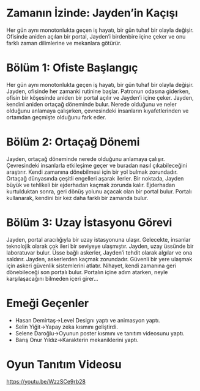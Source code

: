 # Zamanın İzinde: Jayden’in Kaçışı

Her gün aynı monotonlukta geçen iş hayatı, bir gün tuhaf bir olayla değişir. Ofisinde aniden açılan bir portal, Jayden’i birdenbire içine çeker ve onu farklı zaman dilimlerine ve mekanlara götürür.

# Bölüm 1: Ofiste Başlangıç

Her gün aynı monotonlukta geçen iş hayatı, bir gün tuhaf bir olayla değişir. Jayden, ofisinde her zamanki rutinine başlar. Patronun odasına giderken, ofisin bir köşesinde aniden bir portal açılır ve Jayden’i içine çeker. Jayden, kendini aniden ortaçağ döneminde bulur. Nerede olduğunu ve neler olduğunu anlamaya çalışırken, çevresindeki insanların kıyafetlerinden ve ortamdan geçmişte olduğunu fark eder.

# Bölüm 2: Ortaçağ Dönemi

Jayden, ortaçağ döneminde nerede olduğunu anlamaya çalışır. Çevresindeki insanlarla etkileşime geçer ve buradan nasıl çıkabileceğini araştırır. Kendi zamanına dönebilmesi için bir yol bulmak zorundadır. Ortaçağ dünyasında çeşitli engelleri aşarak ilerler. Bir noktada, Jayden büyük ve tehlikeli bir ejderhadan kaçmak zorunda kalır. Ejderhadan kurtulduktan sonra, geri dönüş yolunu açacak olan bir portal bulur. Portalı kullanarak, kendini bir kez daha farklı bir zamanda bulur.

# Bölüm 3: Uzay İstasyonu Görevi

Jayden, portal aracılığıyla bir uzay istasyonuna ulaşır. Gelecekte, insanlar teknolojik olarak çok ileri bir seviyeye ulaşmıştır. Jayden, uzay üssünde bir laboratuvar bulur. Üsse bağlı askerler, Jayden’i tehdit olarak algılar ve ona saldırır. Jayden, askerlerden kaçmak zorundadır. Güvenli bir yere ulaşmak için askeri güvenlik sistemlerini atlatır. Nihayet, kendi zamanına geri dönebileceği son portalı bulur. Portalın içine adım atarken, neyle karşılaşacağını bilmeden içeri girer...

# Emeği Geçenler
- Hasan Demirtaş->Level Designı yaptı ve animasyon yaptı.
- Selin Yiğit->Yapay zeka kısmını geliştirdi.
- Selene Daroğlu->Oyunun poster kısmını ve tanıtım videosunu yaptı.
- Barış Onur Yıldız->Karakterin mekaniklerini yaptı.
  
# Oyun Tanıtım Videosu
https://youtu.be/WzzSCe9rb28
